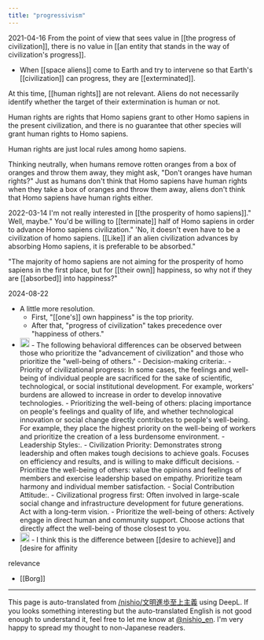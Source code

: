 ```yaml
---
title: "progressivism"
---
```


2021-04-16
From the point of view that sees value in [[the progress of civilization]], there is no value in [[an entity that stands in the way of civilization's progress]].

- When [[space aliens]] come to Earth and try to intervene so that Earth's [[civilization]] can progress, they are [[exterminated]].

At this time, [[human rights]] are not relevant. Aliens do not necessarily identify whether the target of their extermination is human or not.

Human rights are rights that Homo sapiens grant to other Homo sapiens in the present civilization, and there is no guarantee that other species will grant human rights to Homo sapiens.

Human rights are just local rules among homo sapiens.

Thinking neutrally, when humans remove rotten oranges from a box of oranges and throw them away, they might ask, "Don't oranges have human rights?" Just as humans don't think that Homo sapiens have human rights when they take a box of oranges and throw them away, aliens don't think that Homo sapiens have human rights either.

2022-03-14
I'm not really interested in [[the prosperity of homo sapiens]]."
Well, maybe."
You'd be willing to [[terminate]] half of Homo sapiens in order to advance Homo sapiens civilization."
'No, it doesn't even have to be a civilization of homo sapiens. [[Like]] if an alien civilization advances by absorbing Homo sapiens, it is preferable to be absorbed."

"The majority of homo sapiens are not aiming for the prosperity of homo sapiens in the first place, but for [[their own]] happiness, so why not if they are [[absorbed]] into happiness?"

2024-08-22
- A little more resolution.
    - First, "[[one's]] own happiness" is the top priority.
    - After that, "progress of civilization" takes precedence over "happiness of others."
- <img src='https://scrapbox.io/api/pages/nishio-en/ChatGPT/icon' alt='ChatGPT.icon' height="19.5"/>
    - The following behavioral differences can be observed between those who prioritize the "advancement of civilization" and those who prioritize the "well-being of others."
        - Decision-making criteria:.
            - Priority of civilizational progress: In some cases, the feelings and well-being of individual people are sacrificed for the sake of scientific, technological, or social institutional development. For example, workers' burdens are allowed to increase in order to develop innovative technologies.
            - Prioritizing the well-being of others: placing importance on people's feelings and quality of life, and whether technological innovation or social change directly contributes to people's well-being. For example, they place the highest priority on the well-being of workers and prioritize the creation of a less burdensome environment.
        - Leadership Styles:.
            - Civilization Priority: Demonstrates strong leadership and often makes tough decisions to achieve goals. Focuses on efficiency and results, and is willing to make difficult decisions.
            - Prioritize the well-being of others: value the opinions and feelings of members and exercise leadership based on empathy. Prioritize team harmony and individual member satisfaction.
        - Social Contribution Attitude:.
            - Civilizational progress first: Often involved in large-scale social change and infrastructure development for future generations. Act with a long-term vision.
            - Prioritize the well-being of others: Actively engage in direct human and community support. Choose actions that directly affect the well-being of those closest to you.
- <img src='https://scrapbox.io/api/pages/nishio-en/nishio/icon' alt='nishio.icon' height="19.5"/>
    - I think this is the difference between [[desire to achieve]] and [desire for affinity

relevance
- [[Borg]]

---
This page is auto-translated from [/nishio/文明進歩至上主義](https://scrapbox.io/nishio/文明進歩至上主義) using DeepL. If you looks something interesting but the auto-translated English is not good enough to understand it, feel free to let me know at [@nishio_en](https://twitter.com/nishio_en). I'm very happy to spread my thought to non-Japanese readers.